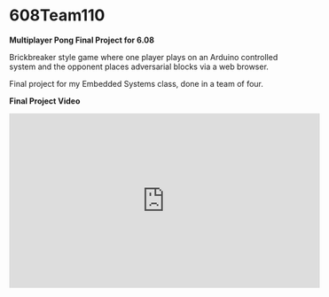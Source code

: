 # 608Team110
**Multiplayer Pong Final Project for 6.08**

Brickbreaker style game where one player plays on an Arduino controlled system and the opponent places adversarial blocks via a web browser.

Final project for my Embedded Systems class, done in a team of four.

**Final Project Video**
<iframe width="560" height="315" src="https://www.youtube.com/embed/90136TmvQ7s" frameborder="0" allow="accelerometer; autoplay; encrypted-media; gyroscope; picture-in-picture" allowfullscreen></iframe>

